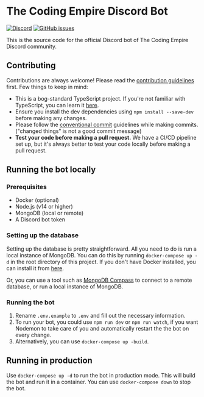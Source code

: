 # The Coding Empire Discord Bot

[![Discord](https://img.shields.io/discord/738807697949517568?color=7289da&label=Discord&logo=discord&logoColor=white)](https://discord.gg/e6KyT4be) <!-- enable discord's embed feature for this to work -->
[![GitHub issues](https://img.shields.io/github/issues/The-Coding-Empire/discord-bot?color=green)]()

This is the source code for the official Discord bot of The Coding Empire Discord community.

## Contributing

Contributions are always welcome! Please read the [contribution guidelines](CONTRIBUTING.md) first.
Few things to keep in mind:

- This is a bog-standard TypeScript project. If you're not familiar with TypeScript, you can learn it [here](https://www.typescriptlang.org/docs/handbook/typescript-in-5-minutes.html).
- Ensure you install the dev dependencies using `npm install --save-dev` before making any changes.
- Please follow the [conventional commit](https://www.conventionalcommits.org/en/v1.0.0/) guidelines while making commits. ("changed things" is not a good commit message)
- **Test your code before making a pull request.** We have a CI/CD pipeline set up, but it's always better to test your code locally before making a pull request.

## Running the bot locally

### Prerequisites

- Docker (optional)
- Node.js (v14 or higher)
- MongoDB (local or remote)
- A Discord bot token

### Setting up the database

Setting up the database is pretty straightforward. All you need to do is run a local instance of MongoDB. You can do this by running `docker-compose up -d` in the root directory of this project. If you don't have Docker installed, you can install it from [here](https://docs.docker.com/get-docker/).

Or, you can use a tool such as [MongoDB Compass](https://www.mongodb.com/products/compass) to connect to a remote database, or run a local instance of MongoDB.

### Running the bot

1. Rename `.env.example` to `.env` and fill out the necessary information.
2. To run your bot, you could use `npm run dev` or `npm run watch`, if you want Nodemon to take care of you and automatically restart the the bot on every change.
3. Alternatively, you can use `docker-compose up -build`.

## Running in production

Use `docker-compose up -d` to run the bot in production mode. This will build the bot and run it in a container. You can use `docker-compose down` to stop the bot.

